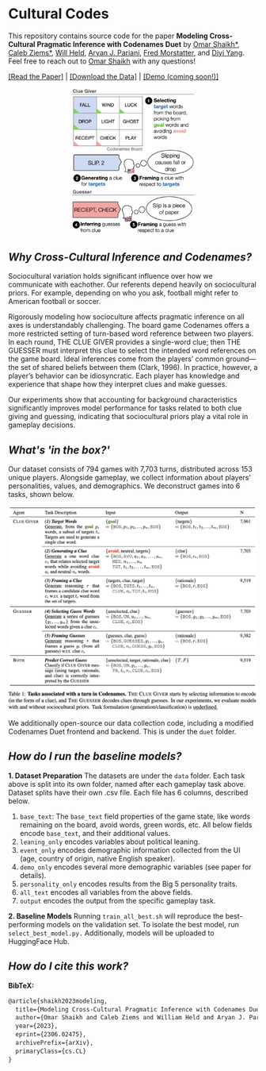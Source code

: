 # Cultural Codes

This repository contains source code for the paper **Modeling Cross-Cultural Pragmatic Inference with Codenames Duet** by [Omar Shaikh*](https://oshaikh.com/), [Caleb Ziems*](https://calebziems.com/), [Will Held](https://williamheld.com/), [Aryan J. Pariani](https://www.linkedin.com/in/aryan-pariani/), [Fred Morstatter](https://www.isi.edu/~fredmors/), and [Diyi Yang](https://cs.stanford.edu/~diyiy/). Feel free to reach out to [Omar Shaikh](https://oshaikh.com/) with any questions!

[[Read the Paper]](https://arxiv.org/pdf/2306.02475.pdf) | [[Download the Data]](https://github.com/SALT-NLP/codenames/tree/main/data) | [[Demo (coming soon!)]](https://github.com/SALT-NLP/codenames)

<p align="center"><img src="frontpage.png" alt="frontpage" width="250"/></p>

## *Why Cross-Cultural Inference and Codenames?* 

Sociocultural variation holds significant influence over how we communicate with eachother. Our referents depend heavily on sociocultural priors. For example,
depending on who you ask, football might refer to American football or soccer.

Rigorously modeling how socioculture affects pragmatic inference on all axes is understandably challenging. 
The board game Codenames offers a more restricted setting of turn-based word reference between two players. 
In each round, THE CLUE GIVER provides a single-word clue; then THE GUESSER must interpret this clue to select the intended word references on the game
board. Ideal inferences come from the players’ common ground—the set of shared beliefs between them (Clark, 1996). In practice, however, a player’s
behavior can be idiosyncratic. Each player has knowledge and experience that shape how they interpret clues and make guesses. 

Our experiments show that accounting for background characteristics significantly improves model performance for tasks related to both clue giving 
and guessing, indicating that sociocultural priors play a vital role in gameplay decisions.

## *What's 'in the box?'* 

Our dataset consists of 794 games with 7,703 turns, distributed across 153 unique players. 
Alongside gameplay, we collect information about players' personalities, values, and demographics. 
We deconstruct games into 6 tasks, shown below.

<p align="center"><img src="tasks.png" alt="tasks" width="650"/></p>

We additionally open-source our data collection code, including a modified Codenames Duet frontend and backend. This is under the ```duet``` folder.

## *How do I run the baseline models?* 
**1. Dataset Preparation**
The datasets are under the ```data``` folder. Each task above is split into its own folder, named after each gameplay task above. 
Dataset splits have their own .csv file. Each file has 6 columns, described below.

1. ```base_text```: The ```base_text``` field properties of the game state, like words remaining on the board, avoid words, green words, etc. All below fields encode ```base_text```, and their additional values.
2. ```leaning_only``` encodes variables about political leaning.
3. ```event_only``` encodes demographic information collected from the UI (age, country of origin, native English speaker).
4. ```demo_only``` encodes several more demographic variables (see paper for details).
5. ```personality_only``` encodes results from the Big 5 personality traits.
6. ```all_text``` encodes all variables from the above fields.
7. ```output``` encodes the output from the specific gameplay task.

**2. Baseline Models**
Running ```train_all_best.sh``` will reproduce the best-performing models on the validation set. To isolate the best model, run ```select_best_model.py.``` Additionally, models will be uploaded to HuggingFace Hub.
  
## *How do I cite this work?* 

**BibTeX:**

```tex
@article{shaikh2023modeling,
  title={Modeling Cross-Cultural Pragmatic Inference with Codenames Duet}, 
  author={Omar Shaikh and Caleb Ziems and William Held and Aryan J. Pariani and Fred Morstatter and Diyi Yang},
  year={2023},
  eprint={2306.02475},
  archivePrefix={arXiv},
  primaryClass={cs.CL}
}
```
